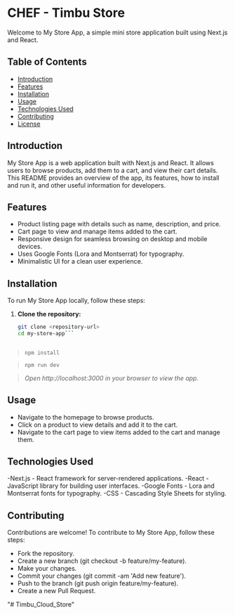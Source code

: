 # CHEF - Timbu Store

Welcome to My Store App, a simple mini store application built using Next.js and React.

## Table of Contents

- [Introduction](#introduction)
- [Features](#features)
- [Installation](#installation)
- [Usage](#usage)
- [Technologies Used](#technologies-used)
- [Contributing](#contributing)
- [License](#license)

## Introduction

My Store App is a web application built with Next.js and React. It allows users to browse products, add them to a cart, and view their cart details. This README provides an overview of the app, its features, how to install and run it, and other useful information for developers.

## Features

- Product listing page with details such as name, description, and price.
- Cart page to view and manage items added to the cart.
- Responsive design for seamless browsing on desktop and mobile devices.
- Uses Google Fonts (Lora and Montserrat) for typography.
- Minimalistic UI for a clean user experience.

## Installation

To run My Store App locally, follow these steps:

1. **Clone the repository:**

   ```bash
   git clone <repository-url>
   cd my-store-app```
    
> ```npm install```

> ```npm run dev```

> *Open http://localhost:3000 in your browser to view the app.*

## Usage
- Navigate to the homepage to browse products.
- Click on a product to view details and add it to the cart.
- Navigate to the cart page to view items added to the cart and manage them.
## Technologies Used
-Next.js - React framework for server-rendered applications.
-React - JavaScript library for building user interfaces.
-Google Fonts - Lora and Montserrat fonts for typography.
-CSS - Cascading Style Sheets for styling.
## Contributing
Contributions are welcome! To contribute to My Store App, follow these steps:

- Fork the repository.
- Create a new branch (git checkout -b feature/my-feature).
- Make your changes.
- Commit your changes (git commit -am 'Add new feature').
- Push to the branch (git push origin feature/my-feature).
- Create a new Pull Request.

"# Timbu_Cloud_Store" 
